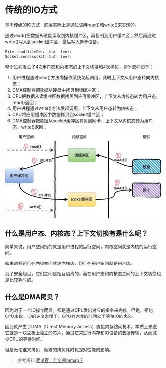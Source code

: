 # 传统的IO方式

基于传统的IO方式，底层实际上是通过调用read()和write()来实现的。

通过read()把数据从硬盘读取到内核缓冲区，再复制到用户缓冲区；然后再通过write()写入到socket缓冲区，最后写入网卡设备。

``` C
File.read(fileDesc, buf, len);
Socket.send(socket, buf, len);
```

整个过程发生了4次用户态和内核态的上下文切换和4次拷贝，具体流程如下：

1. 用户进程通过read()方法向操作系统发起调用，此时上下文从用户态转向内核态；
2. DMA控制器把数据从硬盘中拷贝到读缓冲区；
3. CPU把数据从读缓冲区数据拷贝到应用缓冲区，上下文从内核态转为用户态，read()返回；
4. 用户进程通过write()方法发起调用，上下文从用户态转为内核态；
5. CPU将应用缓冲区中数据拷贝到socket缓冲区；
6. DMA控制器把数据从socket缓冲区拷贝到网卡，上下文从内核态转为用户态，write()返回；

![传统的IO方式](../asserts/imgs/io1.jpeg)

## 什么是用户态、内核态？上下文切换有是什么呢？

简单来说，用户空间指的就是用户进程的运行空间，内核空间就是内核的运行空间。

如果进程运行在内核空间就是内核态，运行在用户空间就是用户态。

为了安全起见，它们之间是相互隔离的，而在用户态和内核态之间的上下文切换也是比较耗时的。

## 什么是DMA拷贝？

因为对于一个IO操作而言，都是通过CPU发出对应的指令来完成。但是，相比CPU来说，IO的速度太慢了，CPU有大量的时间处于等待IO的状态。

因此就产生了DMA（Direct Memory Access）直接内存访问技术，本质上来说它就是一块主板上独立的芯片，通过它来进行内存和IO设备的数据传输，从而减少CPU的等待时间。

但是无论谁来拷贝，频繁的拷贝耗时也是对性能的影响。

> 参考资料
> [面试官：什么是mmap？](https://mp.weixin.qq.com/s/cg3NxVpSsHbTTrjnBNHG6A)
